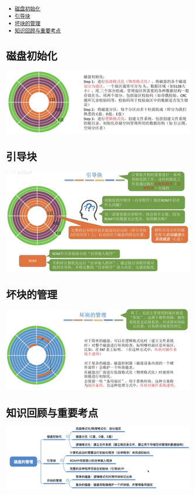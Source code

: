 - [磁盘初始化](#磁盘初始化)
- [引导块](#引导块)
- [坏块的管理](#坏块的管理)
- [知识回顾与重要考点](#知识回顾与重要考点)

# 磁盘初始化
<img src="../img/磁盘格式化.png">

# 引导块
<img src="../img/引导块.png">

# 坏块的管理
<img src="../img/坏块的管理.png">

# 知识回顾与重要考点
<img src="../img/磁盘的管理-知识回顾与重要考点.png">